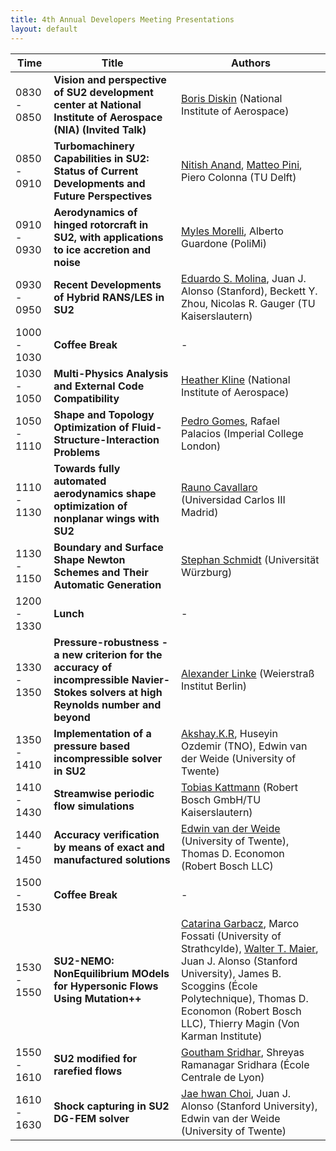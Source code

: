 ```yaml
---
title: 4th Annual Developers Meeting Presentations
layout: default
---
```


| Time  | Title  | Authors  | 
|-------|--------|---------|
|  0830 - 0850 | **Vision and perspective of SU2 development center at National Institute of Aerospace (NIA) (Invited Talk)** | <u>Boris Diskin</u> (National Institute of Aerospace)  |  
|  0850 - 0910 |  **Turbomachinery Capabilities in SU2: Status of Current Developments and Future Perspectives**  |  <u>Nitish Anand</u>, <u>Matteo Pini</u>, Piero Colonna (TU Delft) | 
|  0910 - 0930 | **Aerodynamics of hinged rotorcraft in SU2, with applications to ice accretion and noise**   |  <u>Myles Morelli</u>, Alberto Guardone (PoliMi) | 
|  0930 - 0950 | **Recent Developments of Hybrid RANS/LES in SU2**  |  <u>Eduardo S. Molina</u>, Juan J. Alonso (Stanford), Beckett Y. Zhou, Nicolas R. Gauger (TU Kaiserslautern) | 
|  1000 - 1030 | **Coffee Break** | - |
|  1030 - 1050 | **Multi-Physics Analysis and External Code Compatibility**   | <u>Heather Kline</u> (National Institute of Aerospace) |
|  1050 - 1110 |  **Shape and Topology Optimization of Fluid-Structure-Interaction Problems**  | <u>Pedro Gomes</u>, Rafael Palacios (Imperial College London) |
|  1110 - 1130 |  **Towards fully automated  aerodynamics shape optimization of nonplanar wings with SU2** | <u>Rauno Cavallaro</u> (Universidad Carlos III Madrid) |
|  1130 - 1150 | **Boundary and Surface Shape Newton Schemes and Their Automatic Generation** | <u>Stephan Schmidt</u> (Universität Würzburg) |
|  1200 - 1330 | **Lunch**         | - |
|  1330 - 1350 | **Pressure-robustness - a new criterion for the accuracy of incompressible Navier-Stokes solvers at high Reynolds number and beyond** | <u>Alexander Linke</u> (Weierstraß Institut Berlin) |
| 1350 - 1410 | **Implementation of a pressure based incompressible solver in SU2**  | <u>Akshay.K.R</u>, Huseyin Ozdemir (TNO), Edwin van der Weide (University of Twente) |
|  1410 - 1430 | **Streamwise periodic flow simulations**         | <u>Tobias Kattmann</u> (Robert Bosch GmbH/TU Kaiserslautern) |
|  1440 - 1450 | **Accuracy verification by means of exact and manufactured solutions** | <u>Edwin van der Weide</u> (University of Twente), Thomas  D. Economon (Robert Bosch LLC) |
|  1500 - 1530 | **Coffee Break**  | - |
|  1530 - 1550 | **SU2-NEMO: NonEquilibrium MOdels for Hypersonic Flows Using Mutation++**  | <u>Catarina Garbacz</u>, Marco Fossati (University of Strathcylde), <u>Walter T. Maier</u>, Juan J. Alonso (Stanford University), James B. Scoggins (École Polytechnique), Thomas D. Economon (Robert Bosch LLC), Thierry Magin (Von Karman Institute)|
|  1550 - 1610 | **SU2 modified for rarefied flows** | <u>Goutham Sridhar</u>, Shreyas Ramanagar Sridhara (École Centrale de Lyon) |
|  1610 - 1630 | **Shock capturing in SU2 DG-FEM solver**  | <u>Jae hwan Choi</u>, Juan J. Alonso (Stanford University), Edwin van der Weide (University of Twente) |
